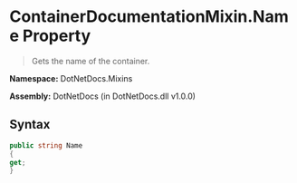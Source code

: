 # ContainerDocumentationMixin.Name Property
> Gets the name of the container.

**Namespace:** DotNetDocs.Mixins

**Assembly:** DotNetDocs (in DotNetDocs.dll v1.0.0)
## Syntax
```csharp
public string Name
{
get;
}
```
